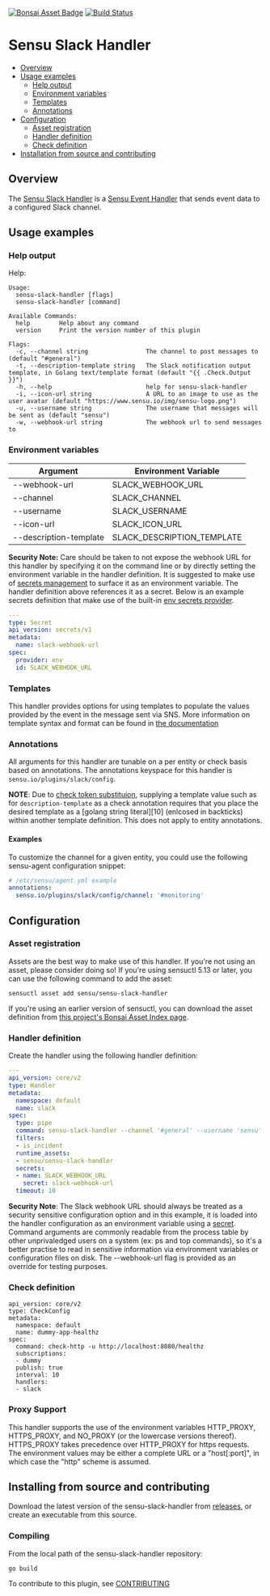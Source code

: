 [![Bonsai Asset Badge](https://img.shields.io/badge/Sensu%20Slack%20Handler-Download%20Me-brightgreen.svg?colorB=89C967&logo=sensu)](https://bonsai.sensu.io/assets/sensu/sensu-slack-handler) [![Build Status](https://travis-ci.org/sensu/sensu-slack-handler.svg?branch=master)](https://travis-ci.org/sensu/sensu-slack-handler)

# Sensu Slack Handler

- [Overview](#overview)
- [Usage examples](#usage-examples)
  - [Help output](#help-output)
  - [Environment variables](#environment-variables)
  - [Templates](#templates)
  - [Annotations](#annotations)
- [Configuration](#configuration)
  - [Asset registration](#asset-registration)
  - [Handler definition](#handler-definition)
  - [Check definition](#check-definition)
- [Installation from source and contributing](#installation-from-source-and-contributing)

## Overview


The [Sensu Slack Handler][0] is a [Sensu Event Handler][3] that sends event data
to a configured Slack channel.

## Usage examples

### Help output

Help:

```
Usage:
  sensu-slack-handler [flags]
  sensu-slack-handler [command]

Available Commands:
  help        Help about any command
  version     Print the version number of this plugin

Flags:
  -c, --channel string                The channel to post messages to (default "#general")
  -t, --description-template string   The Slack notification output template, in Golang text/template format (default "{{ .Check.Output }}")
  -h, --help                          help for sensu-slack-handler
  -i, --icon-url string               A URL to an image to use as the user avatar (default "https://www.sensu.io/img/sensu-logo.png")
  -u, --username string               The username that messages will be sent as (default "sensu")
  -w, --webhook-url string            The webhook url to send messages to
```

### Environment variables

|Argument               |Environment Variable       |
|-----------------------|---------------------------|
|--webhook-url          |SLACK_WEBHOOK_URL          |
|--channel              |SLACK_CHANNEL              |
|--username             |SLACK_USERNAME             |
|--icon-url             |SLACK_ICON_URL             |
|--description-template |SLACK_DESCRIPTION_TEMPLATE |


**Security Note:** Care should be taken to not expose the webhook URL for this handler by specifying it
on the command line or by directly setting the environment variable in the handler definition.  It is
suggested to make use of [secrets management][7] to surface it as an environment variable.  The
handler definition above references it as a secret.  Below is an example secrets definition that make
use of the built-in [env secrets provider][8].

```yml
---
type: Secret
api_version: secrets/v1
metadata:
  name: slack-webhook-url
spec:
  provider: env
  id: SLACK_WEBHOOK_URL
```

### Templates

This handler provides options for using templates to populate the values
provided by the event in the message sent via SNS. More information on
template syntax and format can be found in [the documentation][9]


### Annotations

All arguments for this handler are tunable on a per entity or check basis based
on annotations. The annotations keyspace for this handler is
`sensu.io/plugins/slack/config`.

**NOTE**: Due to [check token substituion][9], supplying a template value such
as for `description-template` as a check annotation requires that you place the
desired template as a [golang string literal][10] (enlcosed in backticks)
within another template definition.  This does not apply to entity annotations.

#### Examples

To customize the channel for a given entity, you could use the following
sensu-agent configuration snippet:

```yml
# /etc/sensu/agent.yml example
annotations:
  sensu.io/plugins/slack/config/channel: '#monitoring'
```

## Configuration

### Asset registration

Assets are the best way to make use of this handler. If you're not using an asset, please consider doing so! If you're using sensuctl 5.13 or later, you can use the following command to add the asset:

`sensuctl asset add sensu/sensu-slack-handler`

If you're using an earlier version of sensuctl, you can download the asset
definition from [this project's Bonsai Asset Index
page][6].

### Handler definition

Create the handler using the following handler definition:

```yml
---
api_version: core/v2
type: Handler
metadata:
  namespace: default
  name: slack
spec:
  type: pipe
  command: sensu-slack-handler --channel '#general' --username 'sensu'
  filters:
  - is_incident
  runtime_assets:
  - sensu/sensu-slack-handler
  secrets:
  - name: SLACK_WEBHOOK_URL
    secret: slack-webhook-url
  timeout: 10
```

**Security Note**: The Slack webhook URL should always be treated as a security
sensitive configuration option and in this example, it is loaded into the
handler configuration as an environment variable using a [secret][5]. Command
arguments are commonly readable from the process table by other unprivaledged
users on a system (ex: ps and top commands), so it's a better practise to read
in sensitive information via environment variables or configuration files on
disk. The --webhook-url flag is provided as an override for testing purposes.

### Check definition

```
api_version: core/v2
type: CheckConfig
metadata:
  namespace: default
  name: dummy-app-healthz
spec:
  command: check-http -u http://localhost:8080/healthz
  subscriptions:
  - dummy
  publish: true
  interval: 10
  handlers:
  - slack
```

### Proxy Support

This handler supports the use of the environment variables HTTP_PROXY,
HTTPS_PROXY, and NO_PROXY (or the lowercase versions thereof). HTTPS_PROXY takes
precedence over HTTP_PROXY for https requests.  The environment values may be
either a complete URL or a "host[:port]", in which case the "http" scheme is assumed.

## Installing from source and contributing

Download the latest version of the sensu-slack-handler from [releases][4],
or create an executable from this source.

### Compiling

From the local path of the sensu-slack-handler repository:
```
go build
```

To contribute to this plugin, see [CONTRIBUTING](https://github.com/sensu/sensu-go/blob/master/CONTRIBUTING.md)

[0]: https://github.com/sensu/sensu-slack-handler
[1]: https://github.com/sensu/sensu-go
[3]: https://docs.sensu.io/sensu-go/latest/reference/handlers/#how-do-sensu-handlers-work
[4]: https://github.com/sensu/sensu-slack-handler/releases
[5]: https://docs.sensu.io/sensu-go/latest/reference/secrets/
[6]: https://bonsai.sensu.io/assets/sensu/sensu-slack-handler
[7]: https://docs.sensu.io/sensu-go/latest/guides/secrets-management/
[8]: https://docs.sensu.io/sensu-go/latest/guides/secrets-management/#use-env-for-secrets-management
[9]: https://docs.sensu.io/sensu-go/latest/observability-pipeline/observe-process/handler-templates/
